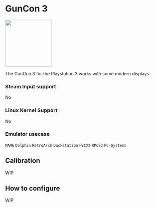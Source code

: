 # GunCon 3

<img src="../../../wiki_images/controllers/lightgun-guncon3.png" width="150">

The GunCon 3 for the Playstation 3 works with some modern displays.

### Steam Input support
No

### Linux Kernel Support
No

### Emulator usecase
`MAME` `Dolphin` `RetroArch` `Duckstation` `PSCX2` `RPCS3` `PC-Systems`

## Calibration

WIP

## How to configure

WIP


